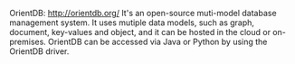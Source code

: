 OrientDB: http://orientdb.org/
It's an open-source muti-model database management system. It uses mutiple data models, such as
graph, document, key-values and object, and it can be hosted in the cloud or on-premises. OrientDB can be
accessed via Java or Python by using the OrientDB driver.
